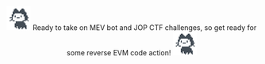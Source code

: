 <div align="center">
	<img src="mona-loading-default.gif" width="48">
	<!-- <p>Minaminao creation</p> -->
	Ready to take on MEV bot and JOP CTF challenges, so get ready for some reverse EVM code action!
	<img src="mona-loading-default.gif" width="48">
</div>


